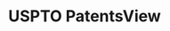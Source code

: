 ---
bigquery: https://console.cloud.google.com/bigquery?p=patents-public-data&d=patentsview&page=dataset
citation: Attribution should be given to PatentsView for use, distribution, or derivative
  works.
code: https://github.com/CSSIP-AIR/PatentsView-Code-Snippets/
contributors: USPTO
cost: None
description: 'PatentsView includes US patent data including raw data (summaries, applications,
  pregrant applications), disambugations of inventors and assignees, and inventor
  gender estimates.  Also foreign priority data, # of figures and sheets, and government
  interest statements.'
documentation: https://patentsview.org/query/builder-faqs
last_edit: Mon, 04 Apr 2022 19:02:57 GMT
location: https://patentsview.org/
maintained_by: USPTO
record_creation_timestamp: 12/2/2020 17:20:46
schema_fields: '[''disamb_inventor_id_20170307'', ''section'', ''doc_type'', ''disamb_assignee_id_20181127'',
  ''location_id'', ''lapse_of_patent'', ''county_fips'', ''classification_status'',
  ''_371_date'', ''doctype'', ''subsection_id'', ''disamb_assignee_id_20200331'',
  ''latin_name'', ''disamb_inventor_id_20201229'', ''county'', ''disamb_inventor_id_20171003'',
  ''disamb_assignee_id_20200929'', ''application_id'', ''field_id'', ''gi_statement'',
  ''relkind'', ''group_id'', ''rule_47'', ''male_flag'', ''assignee_id'', ''disamb_inventor_id_20191231'',
  ''name_last'', ''term_grant'', ''contract_award_number'', ''lawyer_id'', ''disclaimer_date'',
  ''publication_number'', ''country_transformed'', ''category_id'', ''f371_date'',
  ''rawassignee_id'', ''disamb_inventor_id_20181127'', ''title'', ''field_title'',
  ''classification_value'', ''num_figures'', ''inventor_id'', ''lname'', ''num_claims'',
  ''rawinventor_id'', ''disamb_inventor_id_20191008'', ''deceased'', ''abstract'',
  ''classification_data_source'', ''citation_id'', ''applicant_type'', ''num_sheets'',
  ''section_id'', ''latlong'', ''patent_id'', ''disamb_assignee_id_20190312'', ''country'',
  ''subgroup'', ''series_code'', ''fname'', ''mainclass_id'', ''rawlocation_id'',
  ''exemplary'', ''disamb_assignee_id_20200630'', ''subgroup_id'', ''ipc_class'',
  ''text'', ''role'', ''disamb_assignee_id_20191008'', ''disamb_inventor_id_20171226'',
  ''organization'', ''num'', ''rel_id'', ''disamb_inventor_id_20170808'', ''disamb_assignee_id_20191231'',
  ''city'', ''number'', ''group'', ''main_group'', ''symbol_position'', ''disamb_inventor_id_20200630'',
  ''sector_title'', ''term_extension'', ''state'', ''variety'', ''uuid'', ''f102_date'',
  ''disamb_inventor_id_20200331'', ''classification_level'', ''disamb_inventor_id_20190820'',
  ''attribution_status'', ''disamb_inventor_id_20180528'', ''ipc_version_indicator'',
  ''subclass_id'', ''organization_id'', ''name_first'', ''name'', ''latitude'', ''withdrawn'',
  ''kind'', ''disamb_assignee_id_20190820'', ''type'', ''dependent'', ''disamb_inventor_id_20200929'',
  ''length'', ''longitude'', ''subcategory_id'', ''filename'', ''_102_date'', ''date'',
  ''sequence'', ''id'', ''level_three'', ''term_disclaimer'', ''male'', ''designation'',
  ''reldocno'', ''subclass'', ''state_fips'', ''level_two'', ''action_date'', ''status'',
  ''level_one'', ''category'', ''disamb_inventor_id_20190312'']'
shortname: patentsview
tags:
- disambiguation
- United States
- gender
terms_of_use: Creative Commons Attribution 4.0 International License.
timeframe: 1963-1999
title: USPTO PatentsView
uuid: cf1780b1-e265-4e49-8d1d-83b9cfe0fd9a
---